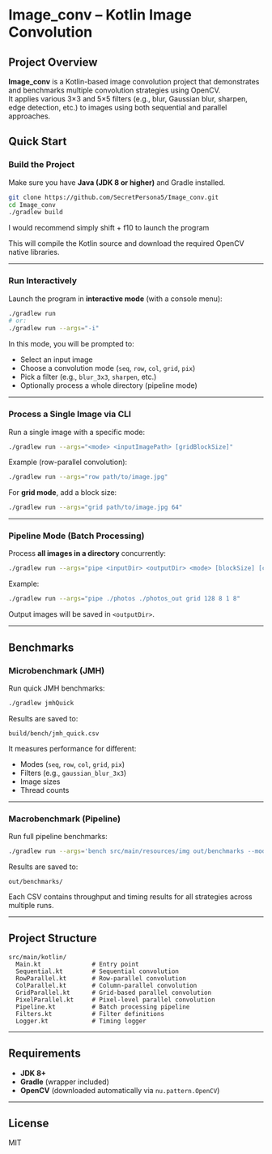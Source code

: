 # Image_conv – Kotlin Image Convolution

## Project Overview
**Image_conv** is a Kotlin-based image convolution project that demonstrates and benchmarks multiple convolution strategies using OpenCV.  
It applies various 3×3 and 5×5 filters (e.g., blur, Gaussian blur, sharpen, edge detection, etc.) to images using both sequential and parallel approaches.

## Quick Start

### Build the Project
Make sure you have **Java (JDK 8 or higher)** and Gradle installed.

```bash
git clone https://github.com/SecretPersona5/Image_conv.git
cd Image_conv
./gradlew build

```
I would recommend simply shift + f10 to launch the program

This will compile the Kotlin source and download the required OpenCV native libraries.

---

### Run Interactively
Launch the program in **interactive mode** (with a console menu):

```bash
./gradlew run
# or:
./gradlew run --args="-i"
```

In this mode, you will be prompted to:
- Select an input image
- Choose a convolution mode (`seq`, `row`, `col`, `grid`, `pix`)
- Pick a filter (e.g., `blur_3x3`, `sharpen`, etc.)
- Optionally process a whole directory (pipeline mode)

---

### Process a Single Image via CLI
Run a single image with a specific mode:

```bash
./gradlew run --args="<mode> <inputImagePath> [gridBlockSize]"
```

Example (row-parallel convolution):

```bash
./gradlew run --args="row path/to/image.jpg"
```

For **grid mode**, add a block size:

```bash
./gradlew run --args="grid path/to/image.jpg 64"
```

---

### Pipeline Mode (Batch Processing)
Process **all images in a directory** concurrently:

```bash
./gradlew run --args="pipe <inputDir> <outputDir> <mode> [blockSize] [convWorkers] [saveWorkers] [capacity]"
```

Example:

```bash
./gradlew run --args="pipe ./photos ./photos_out grid 128 8 1 8"
```

Output images will be saved in `<outputDir>`.

---

## Benchmarks

### Microbenchmark (JMH)
Run quick JMH benchmarks:

```bash
./gradlew jmhQuick
```

Results are saved to:

```
build/bench/jmh_quick.csv
```

It measures performance for different:
- Modes (`seq`, `row`, `col`, `grid`, `pix`)
- Filters (e.g., `gaussian_blur_3x3`)
- Image sizes
- Thread counts

---

### Macrobenchmark (Pipeline)
Run full pipeline benchmarks:

```bash
./gradlew run --args='bench src/main/resources/img out/benchmarks --modes=row,seq,pix,grid,col --filters=all --tag=try1 --repeats=1 --cleanup'
```

Results are saved to:

```
out/benchmarks/
```

Each CSV contains throughput and timing results for all strategies across multiple runs.

---

## Project Structure
```
src/main/kotlin/
  Main.kt              # Entry point
  Sequential.kt        # Sequential convolution
  RowParallel.kt       # Row-parallel convolution
  ColParallel.kt       # Column-parallel convolution
  GridParallel.kt      # Grid-based parallel convolution
  PixelParallel.kt     # Pixel-level parallel convolution
  Pipeline.kt          # Batch processing pipeline
  Filters.kt           # Filter definitions
  Logger.kt            # Timing logger
```

---

## Requirements
- **JDK 8+**
- **Gradle** (wrapper included)
- **OpenCV** (downloaded automatically via `nu.pattern.OpenCV`)

---

## License
MIT
